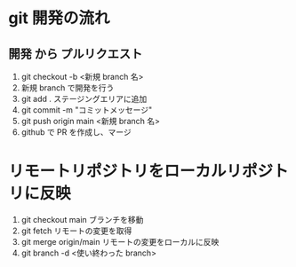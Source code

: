 # git 開発の流れ

## 開発 から プルリクエスト

1. git checkout -b <新規 branch 名>
2. 新規 branch で開発を行う
3. git add . ステージングエリアに追加
4. git commit -m "コミットメッセージ"
5. git push origin main <新規 branch 名>
6. github で PR を作成し、マージ

# リモートリポジトリをローカルリポジトリに反映

1. git checkout main ブランチを移動
2. git fetch リモートの変更を取得
3. git merge origin/main リモートの変更をローカルに反映
4. git branch -d <使い終わった branch>
